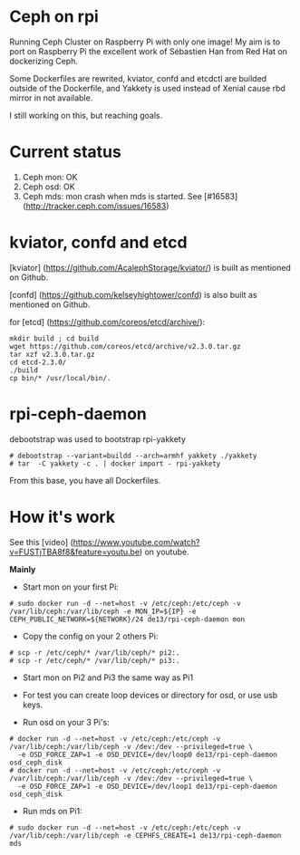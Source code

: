 # Ceph on rpi

Running Ceph Cluster on Raspberry Pi with only one image!
My aim is to port on Raspberry Pi the excellent work of Sébastien Han from Red Hat on dockerizing Ceph.

Some Dockerfiles are rewrited, kviator, confd and etcdctl are builded outside of the Dockerfile, and Yakkety is used instead of Xenial cause rbd mirror in not available.

I still working on this, but reaching goals.

# Current status

1. Ceph mon: OK
1. Ceph osd: OK
1. Ceph mds: mon crash when mds is started. See [#16583] (http://tracker.ceph.com/issues/16583)

# kviator, confd and etcd

[kviator] (https://github.com/AcalephStorage/kviator/) is built as mentioned on Github.

[confd] (https://github.com/kelseyhightower/confd) is also built as mentioned on Github.

for [etcd] (https://github.com/coreos/etcd/archive/):

```
mkdir build ; cd build
wget https://github.com/coreos/etcd/archive/v2.3.0.tar.gz
tar xzf v2.3.0.tar.gz
cd etcd-2.3.0/
./build
cp bin/* /usr/local/bin/.
```

# rpi-ceph-daemon

debootstrap was used to bootstrap rpi-yakkety

```
# debootstrap --variant=buildd --arch=armhf yakkety ./yakkety
# tar  -C yakkety -c . | docker import - rpi-yakkety
```

From this base, you have all Dockerfiles.

# How it's work

See this [video] (https://www.youtube.com/watch?v=FUSTjTBA8f8&feature=youtu.be) on youtube.

**Mainly**

 - Start mon on your first Pi:

```
# sudo docker run -d --net=host -v /etc/ceph:/etc/ceph -v /var/lib/ceph:/var/lib/ceph -e MON_IP=${IP} -e CEPH_PUBLIC_NETWORK=${NETWORK}/24 de13/rpi-ceph-daemon mon
```

 - Copy the config on your 2 others Pi:

```
# scp -r /etc/ceph/* /var/lib/ceph/* pi2:.
# scp -r /etc/ceph/* /var/lib/ceph/* pi3:.
```

 - Start mon on Pi2 and Pi3 the same way as Pi1

 - For test you can create loop devices or directory for osd, or use usb keys.

 - Run osd on your 3 Pi's:

```
# docker run -d --net=host -v /etc/ceph:/etc/ceph -v /var/lib/ceph:/var/lib/ceph -v /dev:/dev --privileged=true \
  -e OSD_FORCE_ZAP=1 -e OSD_DEVICE=/dev/loop0 de13/rpi-ceph-daemon osd_ceph_disk
# docker run -d --net=host -v /etc/ceph:/etc/ceph -v /var/lib/ceph:/var/lib/ceph -v /dev:/dev --privileged=true \
  -e OSD_FORCE_ZAP=1 -e OSD_DEVICE=/dev/loop1 de13/rpi-ceph-daemon osd_ceph_disk
```

 - Run mds on Pi1:

```
# sudo docker run -d --net=host -v /etc/ceph:/etc/ceph -v /var/lib/ceph:/var/lib/ceph -e CEPHFS_CREATE=1 de13/rpi-ceph-daemon mds
```
